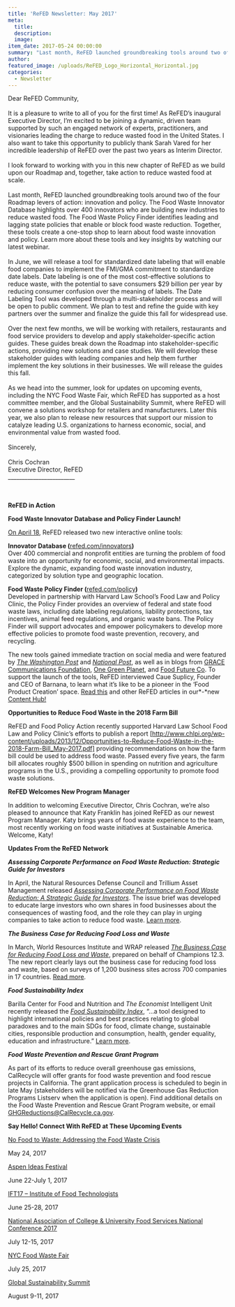 ```yaml
---
title: 'ReFED Newsletter: May 2017'
meta:
  title:
  description:
  image:
item_date: 2017-05-24 00:00:00
summary: "Last month, ReFED launched groundbreaking tools around two of the four Roadmap levers of action: innovation and policy. The\_Food Waste Innovator Database\_highlights over 400 innovators who are building new industries to reduce wasted food. The\_Food Waste Policy Finder\_identifies leading and lagging state policies that enable or block food waste reduction."
author:
featured_image: /uploads/ReFED_Logo_Horizontal_Horizontal.jpg
categories:
  - Newsletter
---
```



Dear ReFED Community,
<br>&nbsp;
<br>It is a pleasure to write to all of you for the first time! As ReFED’s inaugural Executive Director, I’m excited to be joining a dynamic, driven team supported by such an engaged network of experts, practitioners, and visionaries leading the charge to reduce wasted food in the United States. I also want to take this opportunity to publicly thank Sarah Vared for her incredible leadership of ReFED over the past two years as Interim Director.
<br>
<br>I look forward to working with you in this new chapter of ReFED as we build upon our Roadmap and, together, take action to reduce wasted food at scale.
<br>&nbsp;
<br>Last month, ReFED launched groundbreaking tools around two of the four Roadmap levers of action: innovation and policy. The Food Waste Innovator Database highlights over 400 innovators who are building new industries to reduce wasted food. The Food Waste Policy Finder identifies leading and lagging state policies that enable or block food waste reduction. Together, these tools create a one-stop shop to learn about food waste innovation and policy. Learn more about these tools and key insights by watching our latest webinar.
<br>&nbsp;
<br>In June, we will release a tool for standardized date labeling that will enable food companies to implement the FMI/GMA commitment to standardize date labels. Date labeling is one of the most cost-effective solutions to reduce waste, with the potential to save consumers $29 billion per year by reducing consumer confusion over the meaning of labels. The Date Labeling Tool was developed through a multi-stakeholder process and will be open to public comment. We plan to test and refine the guide with key partners over the summer and finalize the guide this fall for widespread use.
<br>&nbsp;
<br>Over the next few months, we will be working with retailers, restaurants and food service providers to develop and apply stakeholder-specific action guides. These guides break down the Roadmap into stakeholder-specific actions, providing new solutions and case studies. We will develop these stakeholder guides with leading companies and help them further implement the key solutions in their businesses. We will release the guides this fall.
<br>&nbsp;
<br>As we head into the summer, look for updates on upcoming events, including the NYC Food Waste Fair, which ReFED has supported as a host committee member, and the Global Sustainability Summit, where ReFED will convene a solutions workshop for retailers and manufacturers. Later this year, we also plan to release new resources that support our mission to catalyze leading U.S. organizations to harness economic, social, and environmental value from wasted food.&nbsp;
<br>&nbsp;
<br>Sincerely,
<br>&nbsp;
<br>Chris Cochran
<br>Executive Director, ReFED
<br>________________________
<br>
<br>&nbsp;

**ReFED in Action**

**Food Waste Innovator Database and Policy Finder Launch!**

[On April 18](http://www.refed.com/content-hub/press-release), ReFED released two new interactive online tools:

**Innovator Database (**[refed.com/innovators](http://refed.com/innovators)**)**
<br>Over 400 commercial and nonprofit entities are turning the problem of food waste into an opportunity for economic, social, and environmental impacts. Explore the dynamic, expanding food waste innovation industry, categorized by solution type and geographic location.

**Food Waste Policy Finder (**[refed.com/policy](http://refed.com/policy)**)**
<br>Developed in partnership with Harvard Law School’s Food Law and Policy Clinic, the Policy Finder provides an overview of federal and state food waste laws, including date labeling regulations, liability protections, tax incentives, animal feed regulations, and organic waste bans. The Policy Finder will support advocates and empower policymakers to develop more effective policies to promote food waste prevention, recovery, and recycling.

The new tools gained immediate traction on social media and were featured by [*The Washington Post*](https://www.washingtonpost.com/news/wonk/wp/2017/04/19/the-hot-new-trend-in-food-is-literal-garbage/?utm_term=.772803ce19c3) and [*National Post*](http://news.nationalpost.com/life/food-drink/stale-bread-beer-and-crooked-carrots-how-the-hottest-trend-in-food-start-ups-is-turning-trash-into-products), as well as in blogs from [GRACE Communications Foundation](http://gracelinks.org/blog/7936/refed-creates-two-new-tools-to-fight-food-waste-in-the-us), [One Green Planet](http://ht.ly/8Og630aYWZh), and [Food Future Co](http://www.foodfuture.co/blog-harvest/2017/4/24/how-to-unleash-the-food-waste-economy). To support the launch of the tools, ReFED interviewed Caue Suplicy, Founder and CEO of Barnana, to learn what it’s like to be a pioneer in the ‘Food Product Creation’ space. [Read this](http://www.refed.com/content-hub/going-barnanas-for-new-ways-to-use-food) and other ReFED articles in our*-*new [Content Hub!](http://www.refed.com/content-hub#active_tab=news)

**Opportunities to Reduce Food Waste in the 2018 Farm Bill**

ReFED and Food Policy Action recently supported Harvard Law School Food Law and Policy Clinic’s efforts to publish a report [http://www.chlpi.org/wp-content/uploads/2013/12/Opportunities-to-Reduce-Food-Waste-in-the-2018-Farm-Bill_May-2017.pdf] providing recommendations on how the farm bill could be used to address food waste. Passed every five years, the farm bill allocates roughly $500 billion in spending on nutrition and agriculture programs in the U.S., providing a compelling opportunity to promote food waste solutions.

**ReFED Welcomes New Program Manager**

In addition to welcoming Executive Director, Chris Cochran, we’re also pleased to announce that Katy Franklin has joined ReFED as our newest Program Manager. Katy brings years of food waste experience to the team, most recently working on food waste initiatives at Sustainable America. Welcome, Katy!

**Updates From the ReFED Network**

***Assessing Corporate Performance on Food Waste Reduction: Strategic Guide for Investors***

In April, the Natural Resources Defense Council and Trillium Asset Management released [*Assessing Corporate Performance on Food Waste Reduction: A Strategic Guide for Investors*](https://www.nrdc.org/sites/default/files/corporate-performance-food-waste-reduction-ib.pdf). The issue brief was developed to educate large investors who own shares in food businesses about the consequences of wasting food, and the role they can play in urging companies to take action to reduce food waste. [Learn more](https://www.nrdc.org/resources/assessing-corporate-performance-food-waste-reduction-strategic-guide-investors).

***The Business Case for Reducing Food Loss and Waste***

In March, World Resources Institute and WRAP released [*The Business Case for Reducing Food Loss and Waste*](https://champs123blog.files.wordpress.com/2017/03/report_-business-case-for-reducing-food-loss-and-waste.pdf), prepared on behalf of Champions 12.3. The new report clearly lays out the business case for reducing food loss and waste, based on surveys of 1,200 business sites across 700 companies in 17 countries. [Read more](http://www.wri.org/blog/2017/03/numbers-business-case-reducing-food-loss-and-waste).

***Food Sustainability Index***

Barilla Center for Food and Nutrition and *The Economist* Intelligent Unit recently released the [*Food Sustainability Index*](https://www.barillacfn.com/en/food_sustainability_index/), “…a tool designed to highlight international policies and best practices relating to global paradoxes and to the main SDGs for food, climate change, sustainable cities, responsible production and consumption, health, gender equality, education and infrastructure.” [Learn more](http://foodsustainability.eiu.com/).

***Food Waste Prevention and Rescue Grant Program***

As part of its efforts to reduce overall greenhouse gas emissions, CalRecycle will offer grants for food waste prevention and food rescue projects in California. The grant application process is scheduled to begin in late May (stakeholders will be notified via the Greenhouse Gas Reduction Programs Listserv when the application is open). Find additional details on the Food Waste Prevention and Rescue Grant Program website, or email [GHGReductions@CalRecycle.ca.gov](mailto:GHGReductions@CalRecycle.ca.gov).

**Say Hello! Connect With ReFED at These Upcoming Events**

[No Food to Waste: Addressing the Food Waste Crisis](https://www.eventbrite.com/e/no-food-to-waste-addressing-the-food-waste-crisis-tickets-34109267738)

May 24, 2017

[Aspen Ideas Festival](https://www.aspenideas.org/)

June 22-July 1, 2017

[IFT17 – Institute of Food Technologists](https://www.iftevent.org/)

June 25-28, 2017

[National Association of College & University Food Services National Conference 2017](https://www.nacufs.org/professional-development-national-conference)

July 12-15, 2017

[NYC Food Waste Fair](https://www.foodwastefair.nyc/)

July 25, 2017

[Global Sustainability Summit](http://www.fmi.org/sustainabilitysummit/About)

August 9-11, 2017